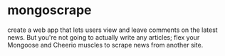 # mongoscrape
create a web app that lets users view and leave comments on the latest news. But you're not going to actually write any articles; flex your Mongoose and Cheerio muscles to scrape news from another site.
